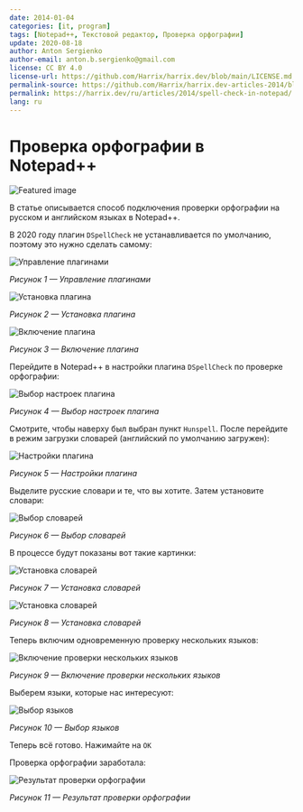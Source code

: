 ```yaml
---
date: 2014-01-04
categories: [it, program]
tags: [Notepad++, Текстовой редактор, Проверка орфографии]
update: 2020-08-18
author: Anton Sergienko
author-email: anton.b.sergienko@gmail.com
license: CC BY 4.0
license-url: https://github.com/Harrix/harrix.dev/blob/main/LICENSE.md
permalink-source: https://github.com/Harrix/harrix.dev-articles-2014/blob/main/spell-check-in-notepad/spell-check-in-notepad.md
permalink: https://harrix.dev/ru/articles/2014/spell-check-in-notepad/
lang: ru
---
```


# Проверка орфографии в Notepad++

![Featured image](featured-image.svg)

В статье описывается способ подключения проверки орфографии на русском и английском языках в Notepad++.

В 2020 году плагин `DSpellCheck` не устанавливается по умолчанию, поэтому это нужно сделать самому:

![Управление плагинами](img/plugins_01.png)

_Рисунок 1 — Управление плагинами_

![Установка плагина](img/plugins_02.png)

_Рисунок 2 — Установка плагина_

![Включение плагина](img/plugins_03.png)

_Рисунок 3 — Включение плагина_

Перейдите в Notepad++ в настройки плагина `DSpellCheck` по проверке орфографии:

![Выбор настроек плагина](img/spell-check_01.png)

_Рисунок 4 — Выбор настроек плагина_

Смотрите, чтобы наверху был выбран пункт `Hunspell`. После перейдите в режим загрузки словарей (английский по умолчанию загружен):

![Настройки плагина](img/spell-check_02.png)

_Рисунок 5 — Настройки плагина_

Выделите русские словари и те, что вы хотите. Затем установите словари:

![Выбор словарей](img/spell-check_03.png)

_Рисунок 6 — Выбор словарей_

В процессе будут показаны вот такие картинки:

![Установка словарей](img/spell-check_04.png)

_Рисунок 7 — Установка словарей_

![Установка словарей](img/spell-check_05.png)

_Рисунок 8 — Установка словарей_

Теперь включим одновременную проверку нескольких языков:

![Включение проверки нескольких языков](img/spell-check_06.png)

_Рисунок 9 — Включение проверки нескольких языков_

Выберем языки, которые нас интересуют:

![Выбор языков](img/spell-check_07.png)

_Рисунок 10 — Выбор языков_

Теперь всё готово. Нажимайте на `OK`

Проверка орфографии заработала:

![Результат проверки орфографии](img/spell-check_08.png)

_Рисунок 11 — Результат проверки орфографии_
